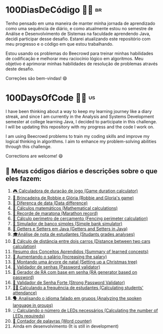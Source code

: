 <h1>100DiasDeCódigo 🚀💯 <sup><sub><b><span style="font-size: 15px; font-family: Arial, sans-serif;">BR</span></b></sub></sup></h1>

<p>Tenho pensado em uma maneira de manter minha jornada de aprendizado como uma sequência de diário, e como atualmente estou no semestre de Análise e Desenvolvimento de Sistemas na faculdade aprendendo Java, decidi participar desse desafio. Estarei atualizando este repositório com meu progresso e o código em que estou trabalhando.</p>
<p>Estou usando os problemas do Beecrowd para treinar minhas habilidades de codificação e melhorar meu raciocínio lógico em algoritmos. Meu objetivo é aprimorar minhas habilidades de resolução de problemas através deste desafio.</p>
<p>Correções são bem-vindas! 😄</p>

<h1>100DaysOfCode 🚀💯 <sup><sub><b><span style="font-size: 15px; font-family: Arial, sans-serif;">US</span></b></sub></sup></h1>
<p>I have been thinking about a way to keep my learning journey like a diary streak, and since I am currently in the Analysis and Systems Development semester at college learning Java, I decided to participate in this challenge. I will be updating this repository with my progress and the code I work on.</p>
<p>I am using Beecrowd problems to train my coding skills and improve my logical thinking in algorithms. I aim to enhance my problem-solving abilities through this challenge.
</p>
<p>Corrections are welcome! 😄</p>

<h2>📌 Meus códigos diários e descrições sobre o que eles fazem:</h2>
<ol>
  <li><a href="https://github.com/gabriellatcc/100DaysOfCode/tree/main/Days/Day01">🎮 Calculadora de duração de jogo (Game duration calculator)</a></li>
  <li><a href="https://github.com/gabriellatcc/100DaysOfCode/tree/main/Days/Day02">🤖 Brincadeira de Robbie e Glória (Robbie and Gloria's game)</a></li>
  <li><a href="https://github.com/gabriellatcc/100DaysOfCode/tree/main/Days/Day03">📆 Diferença de data (Data difference)</a></li>
  <li><a href="https://github.com/gabriellatcc/100DaysOfCode/tree/main/Days/Day04">🧮 Cálculos matemáticos (Mathematical calculations)</a></li>
  <li><a href="https://github.com/gabriellatcc/100DaysOfCode/tree/main/Days/Day05">🏃 Recorde de maratona (Marathon record)</a></li>
  <li><a href="https://github.com/gabriellatcc/100DaysOfCode/tree/main/Days/Day06">📏 Cálculo perímetro de cercamento (Fencing perimeter calculation)</a></li>
  <li><a href="https://github.com/gabriellatcc/100DaysOfCode/tree/main/Days/Day07">🏦 Simulador de banco simples (Simple bank simulator)</a></li>
  <li><a href="https://github.com/gabriellatcc/100DaysOfCode/tree/main/Days/Day08">🔐 Getters e Setters em Java (Getters and Setters in Java)</a></li>
  <li><a href="https://github.com/gabriellatcc/100DaysOfCode/tree/main/Days/Day09">🎓Análise de nota de estudantes (Studants grades analyses)</a></li>
  <li><a href="https://github.com/gabriellatcc/100DaysOfCode/tree/main/Days/Day10">🚙 Cálculo de distância entre dois carros (Distance between two cars calculation)</a></li>
  <li><a href="https://github.com/gabriellatcc/100DaysOfCode/tree/main/Days/Day11">Resumo dos Conceitos Aprendidos (Summary of learned concepts)</a></li>
  <li><a href="https://github.com/gabriellatcc/100DaysOfCode/tree/main/Days/Day12">💸 Aumentando o salário (Increasing the salary)</a></li>
  <li><a href="https://github.com/gabriellatcc/100DaysOfCode/tree/main/Days/Day13">🎄 Montando uma árvore de natal (Setting up a Christmas tree)</a></li>
  <li><a href="https://github.com/gabriellatcc/100DaysOfCode/tree/main/Days/Day14">🔑 Validador de senhas (Password validator)</a></li>
  <li><a href="https://github.com/gabriellatcc/100DaysOfCode/tree/main/Days/Day15">🔢 Gerador de RA com base em senha (RA generator based on password)</a></li>
  <li><a href="https://github.com/gabriellatcc/100DaysOfCode/tree/main/Days/Day16">🔐 Validador de Senha Forte (Strong Password Validator)</a></li>
  <li><a href="https://github.com/gabriellatcc/100DaysOfCode/tree/main/Days/Day17">🧑‍🎓 Calculando a frequência de estudantes (Calculating students' attendance)</a></li>
  <li><a href="https://github.com/gabriellatcc/100DaysOfCode/tree/main/Days/Day18">🗣️ Analisando o idioma falado em grupos (Analyzing the spoken language in groups)</a></li>
  <li><a href="https://github.com/gabriellatcc/100DaysOfCode/tree/main/Days/Day19">💡 Calculando o número de LEDs necessários (Calculating the number of LEDs requireds)</a></li>
  <li><a href="https://github.com/gabriellatcc/100DaysOfCode/tree/main/Days/Day20">📝 Contador de palavras (Word counter)</a></li>
  <li>Ainda em desenvolvimento (It is still in development)</li>
</ol>
